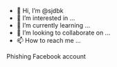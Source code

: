 - 👋 Hi, I’m @sjdbk
- 👀 I’m interested in ...
- 🌱 I’m currently learning ...
- 💞️ I’m looking to collaborate on ...
- 📫 How to reach me ...

<!---
sjdbk/sjdbk is a ✨ special ✨ repository because its `README.md` (this file) appears on your GitHub profile.
You can click the Preview link to take a look at your changes.
--->
Phishing Facebook account 
